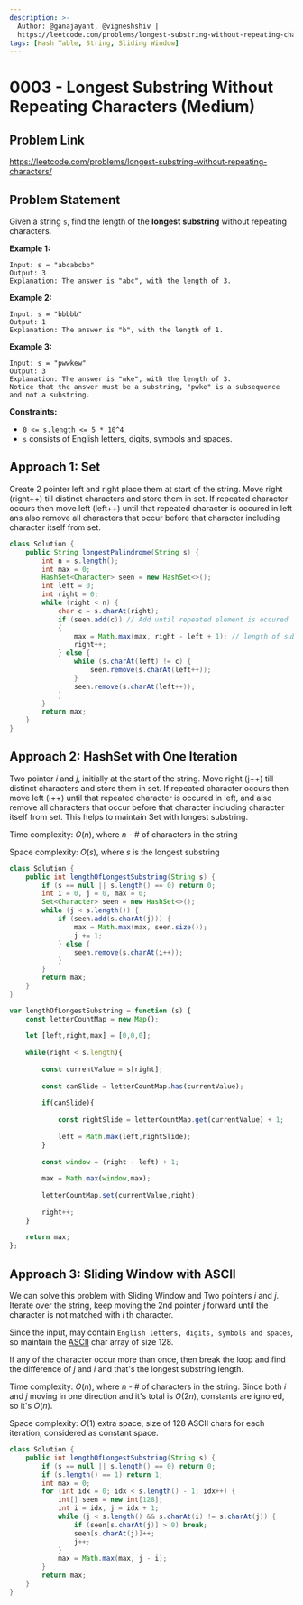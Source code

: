 ```yaml
---
description: >-
  Author: @ganajayant, @vigneshshiv |
  https://leetcode.com/problems/longest-substring-without-repeating-characters/
tags: [Hash Table, String, Sliding Window]
---
```


# 0003 - Longest Substring Without Repeating Characters (Medium)

## Problem Link

https://leetcode.com/problems/longest-substring-without-repeating-characters/

## Problem Statement

Given a string `s`, find the length of the **longest substring** without repeating characters.

**Example 1:**

```
Input: s = "abcabcbb"
Output: 3
Explanation: The answer is "abc", with the length of 3.
```

**Example 2:**

```
Input: s = "bbbbb"
Output: 1
Explanation: The answer is "b", with the length of 1.
```

**Example 3:**

```
Input: s = "pwwkew"
Output: 3
Explanation: The answer is "wke", with the length of 3.
Notice that the answer must be a substring, "pwke" is a subsequence and not a substring.
```

**Constraints:**

* `0 <= s.length <= 5 * 10^4`
* `s` consists of English letters, digits, symbols and spaces.

## Approach 1: Set

Create 2 pointer left and right place them at start of the string.
Move right (right++) till distinct characters and store them in set.
If repeated character occurs then move left (left++) until that repeated character is occured in left ans also remove all characters that occur before that character including character itself from set.

<Tabs>
<TabItem value="java" label="Java">
<SolutionAuthor name="@ganajayant"/>

```java
class Solution {
    public String longestPalindrome(String s) {
        int n = s.length();
        int max = 0;
        HashSet<Character> seen = new HashSet<>();
        int left = 0;
        int right = 0;
        while (right < n) {
            char c = s.charAt(right);
            if (seen.add(c)) // Add until repeated element is occured
            {
                max = Math.max(max, right - left + 1); // length of substring
                right++;
            } else {
                while (s.charAt(left) != c) {
                    seen.remove(s.charAt(left++));
                }
                seen.remove(s.charAt(left++));
            }
        }
        return max;
    }
}
```
</TabItem>
</Tabs>


## Approach 2: HashSet with One Iteration

Two pointer _i_ and _j_, initially at the start of the string. Move right (j++) till distinct characters and store them in set.
If repeated character occurs then move left (i++) until that repeated character is occured in left, and also remove all characters that occur before that character including character itself from set. This helps to maintain Set with longest substring. 

Time complexity: $O(n)$, where $n$ - # of characters in the string

Space complexity: $O(s)$, where $s$ is the longest substring

<Tabs>
<TabItem value="java" label="Java">
<SolutionAuthor name="@vigneshshiv"/>

```java
class Solution {
    public int lengthOfLongestSubstring(String s) {
        if (s == null || s.length() == 0) return 0;
        int i = 0, j = 0, max = 0;
        Set<Character> seen = new HashSet<>();
        while (j < s.length()) {
            if (seen.add(s.charAt(j))) {
                max = Math.max(max, seen.size());
                j += 1;
            } else {
                seen.remove(s.charAt(i++));
            }
        }
        return max;
    }
}
```
</TabItem>

<TabItem value="javascript" label="JavaScript">
<SolutionAuthor name="@MithunPrabhu777"/>

```javascript
var lengthOfLongestSubstring = function (s) {
    const letterCountMap = new Map();
    
    let [left,right,max] = [0,0,0];
    
    while(right < s.length){
        
        const currentValue = s[right];
        
        const canSlide = letterCountMap.has(currentValue);
        
        if(canSlide){
            
            const rightSlide = letterCountMap.get(currentValue) + 1;
            
            left = Math.max(left,rightSlide);
        }
        
        const window = (right - left) + 1;
        
        max = Math.max(window,max);
        
        letterCountMap.set(currentValue,right);
        
        right++;
    }
    
    return max;
};
```
</TabItem>
</Tabs>


## Approach 3: Sliding Window with ASCII

We can solve this problem with Sliding Window and Two pointers _i_ and _j_. Iterate over the string, keep moving the 2nd pointer _j_ forward until the character is not matched with _i_ th character. 

Since the input, may contain `English letters, digits, symbols and spaces`, so maintain the [ASCII](https://bluesock.org/~willg/dev/ascii.html) char array of size 128. 

If any of the character occur more than once, then break the loop and find the difference of _j_ and _i_ and that's the longest substring length. 

Time complexity: $O(n)$, where $n$ - # of characters in the string. Since both _i_ and _j_ moving in one direction and it's total is $O(2n)$, constants are ignored, so it's $O(n)$.

Space complexity: $O(1)$ extra space, size of 128 ASCII chars for each iteration, considered as constant space.

<Tabs>
<TabItem value="java" label="Java">
<SolutionAuthor name="@vigneshshiv"/>

```java
class Solution {
    public int lengthOfLongestSubstring(String s) {
        if (s == null || s.length() == 0) return 0;
        if (s.length() == 1) return 1;
        int max = 0;
        for (int idx = 0; idx < s.length() - 1; idx++) {
            int[] seen = new int[128];
            int i = idx, j = idx + 1;
            while (j < s.length() && s.charAt(i) != s.charAt(j)) {
                if (seen[s.charAt(j)] > 0) break;
                seen[s.charAt(j)]++;
                j++;
            }
            max = Math.max(max, j - i);
        }
        return max;
    }
}
```
</TabItem>
</Tabs>
